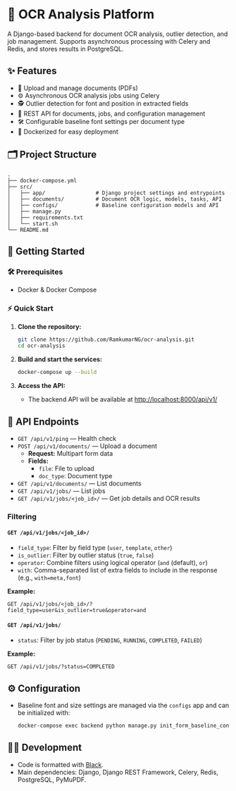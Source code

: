 # 📝 OCR Analysis Platform

A Django-based backend for document OCR analysis, outlier detection, and job management. Supports asynchronous processing with Celery and Redis, and stores results in PostgreSQL.

## ✨ Features

- 📄 Upload and manage documents (PDFs)
- ⚙️ Asynchronous OCR analysis jobs using Celery
- 🕵️ Outlier detection for font and position in extracted fields
- 🔗 REST API for documents, jobs, and configuration management
- 🛠️ Configurable baseline font settings per document type
- 🐳 Dockerized for easy deployment

## 🗂️ Project Structure

```
.
├── docker-compose.yml
├── src/
│   ├── app/                # Django project settings and entrypoints
│   ├── documents/          # Document OCR logic, models, tasks, API
│   ├── configs/            # Baseline configuration models and API
│   ├── manage.py
│   ├── requirements.txt
│   └── start.sh
└── README.md
```

## 🚀 Getting Started

### 🛠️ Prerequisites

- Docker & Docker Compose

### ⚡ Quick Start

1. **Clone the repository:**

   ```sh
   git clone https://github.com/RamkumarNG/ocr-analysis.git
   cd ocr-analysis
   ```
2. **Build and start the services:**

   ```sh
   docker-compose up --build
   ```
3. **Access the API:**

   - The backend API will be available at [http://localhost:8000/api/v1/](http://localhost:8000/api/v1/)

## 📡 API Endpoints

- `GET /api/v1/ping` — Health check
- `POST /api/v1/documents/` — Upload a document
  - **Request:** Multipart form data
  - **Fields:**
    - `file`: File to upload
    - `doc_type`: Document type
- `GET /api/v1/documents/` — List documents
- `GET /api/v1/jobs/` — List jobs
- `GET /api/v1/jobs/<job_id>/` — Get job details and OCR results

### Filtering

#### `GET /api/v1/jobs/<job_id>/`

- `field_type`: Filter by field type (`user`, `template`, `other`)
- `is_outlier`: Filter by outlier status (`true`, `false`)
- `operator`: Combine filters using logical operator (`and` (default), `or`)
- `with`: Comma-separated list of extra fields to include in the response (e.g., `with=meta,font`)

**Example:**

```
GET /api/v1/jobs/<job_id>/?field_type=user&is_outlier=true&operator=and
```

#### `GET /api/v1/jobs/`

- `status`: Filter by job status (`PENDING`, `RUNNING`, `COMPLETED`, `FAILED`)

**Example:**

```
GET /api/v1/jobs/?status=COMPLETED
```

## ⚙️ Configuration

- Baseline font and size settings are managed via the `configs` app and can be initialized with:
  ```sh
  docker-compose exec backend python manage.py init_form_baseline_configs
  ```

## 👩‍💻 Development

- Code is formatted with [Black](https://black.readthedocs.io/).
- Main dependencies: Django, Django REST Framework, Celery, Redis, PostgreSQL, PyMuPDF.
